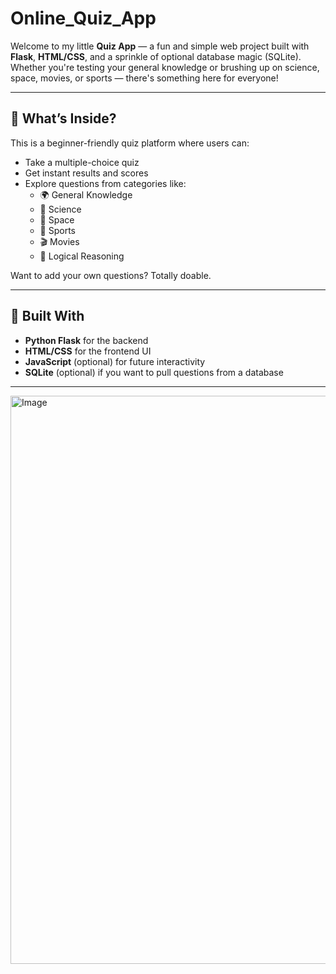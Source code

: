 # Online_Quiz_App

Welcome to my little **Quiz App** — a fun and simple web project built with **Flask**, **HTML/CSS**, and a sprinkle of optional database magic (SQLite). Whether you're testing your general knowledge or brushing up on science, space, movies, or sports — there's something here for everyone!

---

## 🧠 What’s Inside?

This is a beginner-friendly quiz platform where users can:
- Take a multiple-choice quiz
- Get instant results and scores
- Explore questions from categories like:
  - 🌍 General Knowledge
  - 🔬 Science
  - 🚀 Space
  - 🏏 Sports
  - 🎬 Movies
  - 🧩 Logical Reasoning

Want to add your own questions? Totally doable.

---

## 🔧 Built With

- **Python Flask** for the backend
- **HTML/CSS** for the frontend UI
- **JavaScript** (optional) for future interactivity
- **SQLite** (optional) if you want to pull questions from a database

---
<img width="1917" height="909" alt="Image" src="https://github.com/user-attachments/assets/c5988bbb-771c-4c6f-a1e9-70e3b6bab613" />




